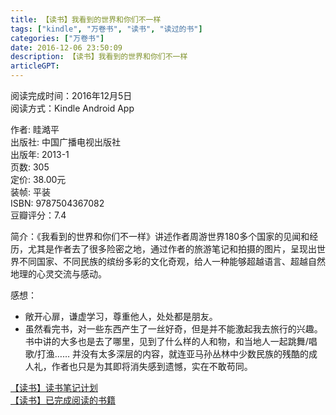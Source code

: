 ```yaml
---
title: 【读书】我看到的世界和你们不一样
tags: ["kindle", "万卷书", "读书", "读过的书"]
categories: ["万卷书"]
date: 2016-12-06 23:50:09
description: 【读书】我看到的世界和你们不一样
articleGPT: 
---
```


阅读完成时间：2016年12月5日  
阅读方式：Kindle Android App  
  
作者: 眭澔平  
出版社: 中国广播电视出版社  
出版年: 2013-1  
页数: 305  
定价: 38.00元  
装帧: 平装  
ISBN: 9787504367082  
豆瓣评分：7.4

简介：《我看到的世界和你们不一样》讲述作者周游世界180多个国家的见闻和经历，尤其是作者去了很多险密之地，通过作者的旅游笔记和拍摄的图片，呈现出世界不同国家、不同民族的缤纷多彩的文化奇观，给人一种能够超越语言、超越自然地理的心灵交流与感动。

感想：

  * 敞开心扉，谦虚学习，尊重他人，处处都是朋友。
  * 虽然看完书，对一些东西产生了一丝好奇，但是并不能激起我去旅行的兴趣。书中讲的大多也是去了哪里，见到了什么样的人和物，和当地人一起跳舞/唱歌/打渔…… 并没有太多深层的内容，就连亚马孙丛林中少数民族的残酷的成人礼，作者也只是为其即将消失感到遗憾，实在不敢苟同。

[【读书】读书笔记计划](./2016-11-14-reading-plan)  
[【读书】已完成阅读的书籍](./2017-03-15-reading-done)

